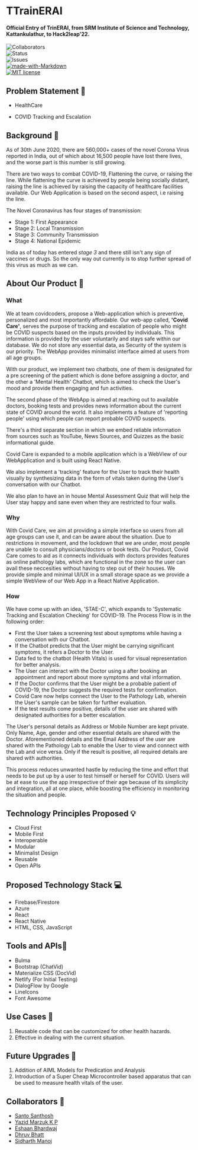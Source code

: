# TTrainERAI

#### Official Entry of TrinERAI, from SRM Institute of Science and Technology, Kattankulathur, to Hack2leap'22.

![Collaborators](https://img.shields.io/badge/collaborators-5-red)<br>
![Status](https://img.shields.io/badge/status-completed-yellow)<br>
![Issues](https://img.shields.io/badge/issues-0-blue)<br>
[![made-with-Markdown](https://img.shields.io/badge/Made%20with-Markdown-1f425f.svg)](http://commonmark.org)<br>
[![MIT license](https://img.shields.io/badge/License-MIT-blue.svg)](https://lbesson.mit-license.org/)<br>

## Problem Statement 🚧

-  HealthCare

-  COVID Tracking and Escalation

## Background 📖

 As of 30th June 2020, there are 560,000+ cases of the novel Corona Virus reported in India, out of which  about 16,500 people have lost there lives, and the worse part is this number is still growing. 

 There are two ways to combat COVID-19, Flattening the curve, or raising the line. While flattening the curve is achieved by people being socially distant, raising the line is achieved by raising the capacity of healthcare facilities available. Our Web Application is based on the second aspect, i.e raising the line.

  The Novel Coronavirus has four stages of transmission:

- Stage 1: First Appearance
- Stage 2: Local Transmission
- Stage 3: Community Transmission
- Stage 4: National Epidemic <br>

 India as of today has entered *stage 3* and there still isn't any sign of vaccines or drugs. So the only way out currently is to stop further spread of this virus as much as we can.

## About Our Product 🔧

### What

 We at team covidcoders, propose a Web-application which is preventive, personalized and most importantly affordable. Our web-app called, **'Covid Care'**, serves the purpose of tracking and escalation of people who might be COVID suspects based on the inputs provided by individuals. This information is provided by the user voluntarily and stays safe within our database. We do not store any essential data, as Security of the system is our priority. The WebApp provides minimalist interface aimed at users from all age groups. 

 With our product, we implement two chatbots, one of them is designated for a pre screening of the patient which is done before assigning a doctor, and the other a 'Mental Health' Chatbot, which is aimed to check the User's mood and provide them engaging and fun activities. 

 The second phase of the WebApp is aimed at reaching out to available doctors, booking tests and provides news information about the current state of COVID around the world. It also implements a feature of 'reporting people' using which people can report probable COVID suspects.

 There's a third separate section in which we embed reliable information from sources such as YouTube, News Sources, and Quizzes as the basic informational guide.

 Covid Care is expanded to a mobile application which is a WebView of our WebApplication and is built using React Native.

 We also implement a 'tracking' feature for the User to track their health visually by synthesizing data in the form of vitals taken during the User's conversation with our Chatbot.

 We also plan to have an in house Mental Assessment Quiz that will help the User stay happy and sane even when they are restricted to four walls.

### Why

 With Covid Care, we aim at providing a simple interface so users from all age groups can use it, and can be aware about the situation. Due to restrictions in movement, and the lockdown that we are under, most people are unable to consult physicians/doctors or book tests. Our Product, Covid Care comes to aid as it connects individuals with doctors provides features as online pathology labs, which are functional in the zone so the user can avail these neccesities without having to step out of their houses. We provide simple and minimal UI/UX in a small storage space as we provide a simple WebView of our Web App in a React Native Application.

### How

 We have come up with an idea, 'STAE-C', which expands to 'Systematic Tracking and Escalation Checking' for COVID-19. The Process Flow is in the following order:

- First the User takes a screening test about symptoms while having a conversation with our Chatbot.
- If the Chatbot predicts that the User might be carrying significant symptoms, it refers a Doctor to the User.
- Data fed to the chatbot (Health Vitals) is used for visual representation for better analysis. 
- The User can interact with the Doctor using a  after booking an appointment and report about more symptoms and vital information.
- If the Doctor confirms that the User might be a probable patient of COVID-19, the Doctor suggests the required tests for confirmation.
- Covid Care now helps connect the User to the Pathology Lab, wherein the User's sample can be taken for further evaluation.
- If the test results come positive, details of the user are shared with designated authorities for a better escalation.

 The User's personal details as Address or Mobile Number are kept private. Only Name, Age, gender and other essential details are shared with the Doctor. Aforementioned details and the Email Address of the user are shared with the Pathology Lab to enable the User to view and connect with the Lab and vice versa. Only if the result is positive, all required details are shared with authorities.

 This process reduces unwanted hastle by reducing the time and effort that needs to be put up by a user to test himself or herself for COVID. Users will be at ease to use the app irrespective of their age because of its simplicity and integration, all at one place, while boosting the efficiency in monitoring the situation and people.

## Technology Principles Proposed 💡

- Cloud First
- Mobile First
- Interoperable
- Modular
- Minimalist Design
- Reusable
- Open APIs

## Proposed Technology Stack 💻

- Firebase/Firestore
- Azure
- React
- React Native
- HTML, CSS, JavaScript

## Tools and APIs🎯

- Bulma
- Bootstrap (ChatVid)
- Materialize CSS (DocVid)
- Netlify (For Initial Testing)
- DialogFlow by Google
- LineIcons
- Font Awesome

## Use Cases 🤝

1. Reusable code that can be customized for other health hazards.
2. Effective in dealing with the current situation.

## Future Upgrades 👀

1. Addition of AIML Models for Predication and Analysis
2. Introduction of a Super Cheap Microcontroller based apparatus that can be used to measure health vitals of the user.

## Collaborators 🤖

- [Santo Santhosh](https://github.com/santomat-5111)
- [Yazid Marzuk K P](https://github.com/yazidmarzuk)
- [Eshaan Bhardwaj](https://github.com/Eshaan-B)
- [Dhruv Bhatt](https://github.com/dhruvbhatt702)
- [Sidharth Manoj](https://github.com/Sidharth092)
